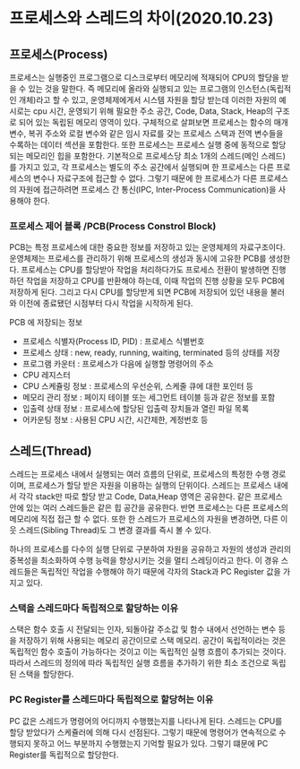 # 프로세스와 스레드의 차이(2020.10.23)

## 프로세스(Process)
 프로세스는 실행중인 프로그램으로 디스크로부터 메모리에 적재되어 CPU의 할당을 받을 수 있는 것을 말한다.  즉 메모리에 올라와 실행되고 있는 프로그램의 인스턴스(독립적인 개체)라고 할 수 있고, 운영체제에게서 시스템 자원을 할당 받는데 이러한 자원의 예시로는 cpu 시간, 운영되기 위해 필요한 주소 공간, Code, Data, Stack, Heap의 구조로 되어 있는 독립된 메모리 영역이 있다. 구체적으로 살펴보면 프로세스는 함수의 매개변수, 복귀 주소와 로컬 변수와 같은 임시 자료를 갖는 프로세스 스택과 전역 변수들을 수록하는 데이터 섹션을 포함한다. 또한 프로세스는 프로세스 실행 중에 동적으로 할당되는 메모리인 힙을 포함한다. 기본적으로 프로세스당 최소 1개의 스레드(메인 스레드)를 가지고 있고, 각 프로세스는 별도의 주소 공간에서 실행되며 한 프로세스는 다른 프로세스의 변수나 자료구조에 접근할 수 없다. 그렇기 때문에 한 프로세스가 다른 프로세스의 자원에 접근하려면 프로세스 간 통신(IPC, Inter-Process Communication)을 사용해야 한다. 
 
### 프로세스 제어 블록 /PCB(Process Constrol Block)

PCB는 특정 프로세스에 대한 중요한 정보를 저장하고 있는 운영체제의 자료구조이다. 운영체제는 프로세스를 관리하기 위해 프로세스의 생성과 동시에 고유한 PCB를 생성한다. 프로세스는 CPU를 할당받아 작업을 처리하다가도 프로세스 전환이 발생하면 진행하던 작업을 저장하고 CPU를 반환해야 하는데, 이때 작업의 진행 상황을 모두 PCB에 저장하게 된다. 그리고 다시 CPU를 할당받게 되면 PCB에 저장되어 있던 내용을 불러와 이전에 종료됐던 시점부터 다시 작업을 시작하게 된다. 

PCB 에 저장되는 정보

- 프로세스 식별자(Process ID, PID) : 프로세스 식별번호
- 프로세스 상태 : new, ready, running, waiting, terminated 등의 상태를 저장
- 프로그램 카운터 : 프로세스가 다음에 실행할 명령어의 주소
- CPU 레지스터
- CPU 스케쥴링 정보 : 프로세스의 우선순위, 스케줄 큐에 대한 포인터 등
- 메모리 관리 정보 : 페이지 테이블 또는 세그먼트 테이블 등과 같은 정보를 포함
- 입출력 상태 정보 : 프로세스에 할당된 입출력 장치들과 열린 파일 목록
- 어카운팅 정보 : 사용된 CPU 시간, 시간제한, 계정번호 등

## 스레드(Thread)
스레드는 프로세스 내에서 실행되는 여러 흐름의 단위로, 프로세스의 특정한 수행 경로이며, 프로세스가 할당 받은 자원을 이용하는 실행의 단위이다. 스레드는 프로세스 내에서 각각 stack만 따로 할당 받고 Code, Data,Heap 영역은 공유한다. 같은 프로세스 안에 있는 여러 스레드들은 같은 힙 공간을 공유한다. 반면 프로세스는 다른 프로세스의 메모리에 직접 접근 할 수 없다. 또한 한 스레드가 프로세스의 자원을 변경하면, 다른 이웃 스레드(Sibling Thread)도 그 변경 결과를 즉시 볼 수 있다. 

하나의 프로세스를 다수의 실행 단위로 구분하여 자원을 공유하고 자원의 생성과 관리의 중복성을 최소화하여 수행 능력을 향상시키는 것을 멀티 스레딩이라고 한다. 이 경유 스레드들은 독립적인 작업을 수행해야 하기 때문에 각자의 Stack과 PC Register 값을 가지고 있다. 

### 스택을 스레드마다 독립적으로 할당하는 이유 
스택은 함수 호출 시 전달되는 인자, 되돌아갈 주소값 및 함수 내에서 선언하는 변수 등을 저장하기 위해 사용되는 메모리 공간이므로 스택 메모리. 공간이 독립적이라는 것은 독립적인 함수 호출이 가능하다는 것이고 이는 독립적인 실행 흐름이 추가되는 것이다. 따라서 스레드의 정의에 따라 독립적인 실행 흐름을 추가하기 위한 최소 조건으로 독립된 스택을 할당한다. 

### PC Register를 스레드마다 독립적으로 할당허는 이유 
PC 값은 스레드가 명령어의 어디까지 수행했는지를 나타나게 된다. 스레드는 CPU를 할당 받았다가 스케쥴러에 의해 다시 선점된다. 그렇기 때문에 명령어가 연속적으로 수행되지 못하고 어느 부분까지 수행했는지 기억할 필요가 있다. 그렇기 떄문에 PC Register를 독립적으로 할당한다.  